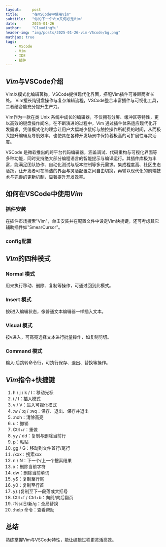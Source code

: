 ```yaml
---
layout:     post
title:      "在VSCode中使用Vim"
subtitle:   "你的下一个Vim又何必是Vim"
date:       2025-01-26
author:     "CloudingYu"
header-img: "img/posts/2025-01-26-vim-VScode/bg.png"
mathjax: true
tags:
    - VScode
    - Vim
    - IDE
    - 插件
---
```

## *Vim*与VSCode介绍
Vim以模式化编辑著称，VSCode提供现代化界面，搭配Vim插件可兼顾两者长处。
Vim擅长纯键盘操作与复杂编辑流程，VSCode整合丰富插件与可视化工具，二者结合能充分提升生产力。

Vim作为一款在类 Unix 系统中成长的编辑器，不仅拥有分屏、缓冲区等特性，更以高效的键盘操作闻名。在不断演进的过程中，Vim 通过插件体系适应现代化开发需求，凭借模式化的理念让用户大幅减少鼠标与触控操作所耗费的时间，从而极大提升编辑及导航效率，也使其在各种开发场景中保持着极高的可扩展性与灵活度。

VSCode 是微软推出的跨平台代码编辑器，涵盖调试、代码重构与可视化界面等多种功能，同时支持绝大部分编程语言的智能提示与编译运行。其插件库极为丰富，能满足团队协作、自动化测试与版本控制等多元需求。集成程度高、社区生态活跃，让开发者可在简洁的界面与灵活配置之间自由切换，再辅以现代化的前端技术与完善的更新机制，显著提升开发效率。

## 如何在VSCode中使用*Vim*
### 插件安装
在插件市场搜索"Vim"，单击安装并在配置文件中设定Vim快捷键，还可考虑其它辅助插件如"SmearCursor"。
### config配置

## *Vim*的四种模式
### Normal 模式
用来执行移动、删除、复制等操作，可通过<Esc>回到此模式。
### Insert 模式
按i进入编辑状态，像普通文本编辑器一样插入文本。
### Visual 模式
按v进入，可高亮选择文本进行批量操作，如复制剪切。
### Command 模式
输入:后跳转命令行，可执行保存、退出、替换等操作。

## *Vim*指令+快捷键
1. h / j / k / l：移动光标  
2. i / I：插入模式  
3. v / V：进入可视化模式  
4. :w / :q / :wq：保存、退出、保存并退出  
5. :noh：清除高亮  
6. u：撤销  
7. Ctrl+r：重做  
8. yy / dd：复制与删除当前行  
9. p：粘贴  
10. gg / G：移动到文件首行/尾行  
11. /xxx：搜索xxx  
12. n / N：下一个/上一个搜索结果  
13. x：删除当前字符  
14. dw：删除当前单词  
15. y$：复制至行尾  
16. y0：复制至行首  
17. y}:{复制至下一段落或大括号  
18. Ctrl+f / Ctrl+b：向前/向后翻页  
19. :%s/旧/新/g：全局替换  
20. :help 命令：查看帮助  

## 总结
熟练掌握Vim与VSCode特性，能让编辑过程更灵活高效。
